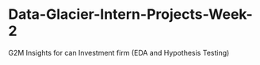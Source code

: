 # Data-Glacier-Intern-Projects-Week-2
G2M Insights for can Investment firm (EDA and Hypothesis Testing)
